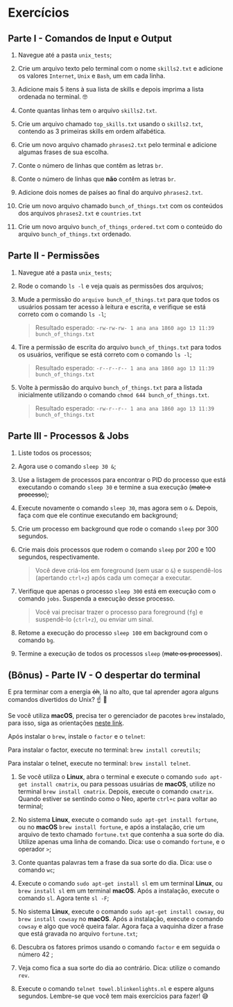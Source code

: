 # Exercícios

## Parte I - Comandos de Input e Output

1. Navegue até a pasta `unix_tests`;

2. Crie um arquivo texto pelo terminal com o nome `skills2.txt` e adicione os valores `Internet`, `Unix` e `Bash`, um em cada linha.

3. Adicione mais 5 itens à sua lista de skills e depois imprima a lista ordenada no terminal. 🤓

4. Conte quantas linhas tem o arquivo `skills2.txt`.

5. Crie um arquivo chamado `top_skills.txt` usando o `skills2.txt`, contendo as 3 primeiras skills em ordem alfabética.

6. Crie um novo arquivo chamado `phrases2.txt` pelo terminal e adicione algumas frases de sua escolha.

7. Conte o número de linhas que contêm as letras `br`.

8. Conte o número de linhas que **não** contêm as letras `br`.

9. Adicione dois nomes de países ao final do arquivo `phrases2.txt`.

10. Crie um novo arquivo chamado `bunch_of_things.txt` com os conteúdos dos arquivos `phrases2.txt` e `countries.txt`

11. Crie um novo arquivo `bunch_of_things_ordered.txt` com o conteúdo do arquivo `bunch_of_things.txt` ordenado.

## Parte II - Permissões

1. Navegue até a pasta `unix_tests`;

2. Rode o comando `ls -l` e veja quais as permissões dos arquivos;

3. Mude a permissão do `arquivo bunch_of_things.txt` para que todos os usuários possam ter acesso à leitura e escrita, e verifique se está correto com o comando `ls -l`;

    > Resultado esperado: `-rw-rw-rw- 1 ana ana 1860 ago 13 11:39 bunch_of_things.txt`

4. Tire a permissão de escrita do arquivo `bunch_of_things.txt` para todos os usuários, verifique se está correto com o comando `ls -l`;

    > Resultado esperado: `-r--r--r-- 1 ana ana 1860 ago 13 11:39 bunch_of_things.txt`

5. Volte à permissão do arquivo `bunch_of_things.txt` para a listada inicialmente utilizando o comando `chmod 644 bunch_of_things.txt`.

    > Resultado esperado: `-rw-r--r-- 1 ana ana 1860 ago 13 11:39 bunch_of_things.txt`

## Parte III - Processos & Jobs

1. Liste todos os processos;

2. Agora use o comando `sleep 30 &`;

3. Use a listagem de processos para encontrar o PID do processo que está executando o comando `sleep 30` e termine a sua execução (~~mate o processo~~);

4. Execute novamente o comando `sleep 30`, mas agora sem o `&`. Depois, faça com que ele continue executando em background;

5. Crie um processo em background que rode o comando `sleep` por 300 segundos.

6. Crie mais dois processos que rodem o comando `sleep` por 200 e 100 segundos, respectivamente.

    > Você deve criá-los em foreground (sem usar o `&`) e suspendê-los (apertando `ctrl+z`) após cada um começar a executar.

7. Verifique que apenas o processo `sleep 300` está em execução com o comando `jobs`. Suspenda a execução desse processo.

    > Você vai precisar trazer o processo para foreground (`fg`) e suspendê-lo (`ctrl+z`), ou enviar um sinal.

8. Retome a execução do processo `sleep 100` em background com o comando `bg`.

9. Termine a execução de todos os processos `sleep` (~~mate os processos~~).

## (Bônus) - Parte IV - O despertar do terminal

E pra terminar com a energia ~~óh~~, lá no alto, que tal aprender agora alguns comandos divertidos do Unix? ☝ 🎊

Se você utiliza **macOS**, precisa ter o gerenciador de pacotes `brew` instalado, para isso, siga as orientações [neste link](https://brew.sh/index_pt-br).

Após instalar o `brew`, instale o `factor` e o `telnet`:

Para instalar o factor, execute no terminal: `brew install coreutils`;

Para instalar o telnet, execute no terminal: `brew install telnet`.

1. Se você utiliza o **Linux**, abra o terminal e execute o comando `sudo apt-get install cmatrix`, ou para pessoas usuárias de **macOS**, utilize no terminal `brew install cmatrix`. Depois, execute o comando `cmatrix`. Quando estiver se sentindo como o Neo, aperte `ctrl+c` para voltar ao terminal;

2. No sistema **Linux**, execute o comando `sudo apt-get install fortune`, ou no **macOS** `brew install fortune`, e após a instalação, crie um arquivo de texto chamado `fortune.txt` que contenha a sua sorte do dia. Utilize apenas uma linha de comando. Dica: use o comando `fortune`, e o operador `>`;

3. Conte quantas palavras tem a frase da sua sorte do dia. Dica: use o comando `wc`;

4. Execute o comando `sudo apt-get install sl` em um terminal **Linux**, ou `brew install sl` em um terminal **macOS**. Após a instalação, execute o comando `sl`. Agora tente `sl -F`;

5. No sistema **Linux**, execute o comando `sudo apt-get install cowsay`, ou `brew install cowsay` no **macOS**. Após a instalação, execute o comando `cowsay` e algo que você queira falar. Agora faça a vaquinha dizer a frase que está gravada no arquivo `fortune.txt`;

6. Descubra os fatores primos usando o comando `factor` e em seguida o número 42 ;

7. Veja como fica a sua sorte do dia ao contrário. Dica: utilize o comando `rev`.

8. Execute o comando `telnet towel.blinkenlights.nl` e espere alguns segundos. Lembre-se que você tem mais exercícios para fazer! 😅